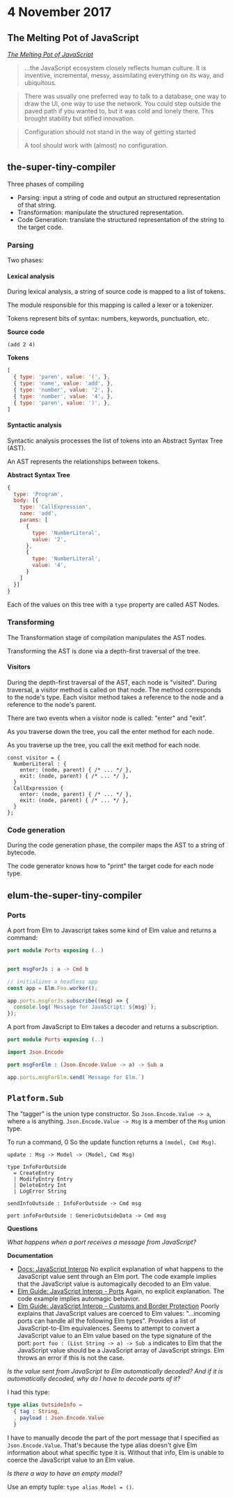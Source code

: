 # 4 November 2017

## The Melting Pot of JavaScript

[_The Melting Pot of JavaScript_](https://increment.com/development/the-melting-pot-of-javascript/)

> ...the JavaScript ecosystem closely reflects human culture. It is inventive, incremental, messy, assimilating everything on its way, and ubiquitous.

> There was usually one preferred way to talk to a database, one way to draw the UI, one way to use the network. You could step outside the paved path if you wanted to, but it was cold and lonely there. This brought stability but stifled innovation.

> Configuration should not stand in the way of getting started
>
> A tool should work with (almost) no configuration.


## the-super-tiny-compiler

Three phases of compiling

- Parsing: input a string of code and output an structured representation of 
  that string.
- Transformation: manipulate the structured representation.
- Code Generation: translate the structured representation of the string to the
  target code.

### Parsing

Two phases:

#### Lexical analysis

During lexical analysis, a string of source code is mapped to a list of tokens.

The module responsible for this mapping is called a lexer or a tokenizer.

Tokens represent bits of syntax: numbers, keywords, punctuation, etc.

**Source code**

```
(add 2 4)
```

**Tokens**

```javascript
[
  { type: 'paren', value: '(', },
  { type: 'name', value: 'add', },
  { type: 'number', value: '2', },
  { type: 'number', value: '4', },
  { type: 'paren', value: ')', },
]
```

#### Syntactic analysis

Syntactic analysis processes the list of tokens into an Abstract Syntax Tree (AST).

An AST represents the relationships between tokens.

**Abstract Syntax Tree**

```javascript
{
  type: 'Program',
  body: [{
    type: 'CallExpression', 
    name: 'add',
    params: [
      {
        type: 'NumberLiteral',
        value: '2',
      }, 
      {
        type: 'NumberLiteral',
        value: '4',
      }
    ]
  }]
}
```

Each of the values on this tree with a `type` property are called AST Nodes.

### Transforming

The Transformation stage of compilation manipulates the AST nodes.

Transforming the AST is done via a depth-first traversal of the tree.

#### Visitors

During the depth-first traversal of the AST, each node is "visited". 
During traversal, a visitor method is called on that node. 
The method corresponds to the node's type. 
Each visitor method takes a reference to the node and a reference to the node's parent.

There are two events when a visitor node is called: "enter" and "exit".

As you traverse down the tree, you call the enter method for each node.

As you traverse up the tree, you call the exit method for each node.

```
const visitor = {
  NumberLiteral : {
    enter: (node, parent) { /* ... */ }, 
    exit: (node, parent) { /* ... */ },
  }
  CallExpression {
    enter: (node, parent) { /* ... */ }, 
    exit: (node, parent) { /* ... */ },
  }
};
```

### Code generation

During the code generation phase, the compiler maps the AST to a string of bytecode.

The code generator knows how to "print" the target code for each node type.

## elum-the-super-tiny-compiler

### Ports

A port from Elm to Javascript takes some kind of Elm value and returns a command:

```elm
port module Ports exposing (..)


port msgForJs : a -> Cmd b
```

```javascript
// initializes a headless app
const app = Elm.Foo.worker();

app.ports.msgForJs.subscribe((msg) => {
  console.log(`Message for JavaScript: ${msg}`);
});
```

A port from JavaScript to Elm takes a decoder and returns a subscription.

```elm
port module Ports exposing (..)

import Json.Encode

port msgForElm : (Json.Encode.Value -> a) -> Sub a
```

```javascript
app.ports.msgForElm.send(`Message for Elm.`)
```

## `Platform.Sub`


The "tagger" is the union type constructor. So `Json.Encode.Value -> a`, where
`a` is anything. `Json.Encode.Value -> Msg` is a member of the `Msg` union type.

To run a command, 0
So the update function returns a `(model, Cmd Msg)`.


```
update : Msg -> Model -> (Model, Cmd Msg)

type InfoForOutside 
  = CreateEntry
  | ModifyEntry Entry
  | DeleteEntry Int
  | LogError String

sendInfoOutside : InfoForOutside -> Cmd msg

port infoForOutside : GenericOutsideData -> Cmd msg
```


**Questions**

_What happens when a port receives a message from JavaScript?_

**Documentation**

- [Docs: JavaScript Interop](http://elm-lang.org/docs/syntax#javascript-interop)
  No explicit explanation of what happens to the JavaScript value sent through an 
  Elm port. The code example implies that the JavaScript value is automagically
  decoded to an Elm value.
- [Elm Guide: JavaScript Interop - Ports](https://guide.elm-lang.org/interop/javascript.html#ports)
  Again, no explicit explanation. The code example implies automagic behavior.
- [Elm Guide: JavaScript Interop - Customs and Border Protection](https://guide.elm-lang.org/interop/javascript.html#customs-and-border-protection)
  Poorly explains that JavaScript values are coerced to Elm values: 
  "...incoming ports can handle all the following Elm types".
  Provides a list of JavaScript-to-Elm equivalences. Seems to attempt to convert
  a JavaScript value to an Elm value based on the type signature of the port:
  `port foo : (List String -> a) -> Sub a` indicates to Elm that the JavaScript
  value should be a JavaScript array of JavaScript strings.
  Elm throws an error if this is not the case.

_Is the value sent from JavaScript to Elm automatically decoded? And if it is
automatically decoded, why do I have to decode parts of it?_

I had this type:

```elm
type alias OutsideInfo =
  { tag : String,
  , payload : Json.Encode.Value
  }
```
I have to manually decode the part of the port message that I specified as 
`Json.Encode.Value`. That's because the type alias doesn't give Elm information
about what specific type it is. Without that info, Elm is unable to coerce the
JavaScript value to an Elm value.

_Is there a way to have an empty model?_

Use an empty tuple: `type alias Model = ()`.

